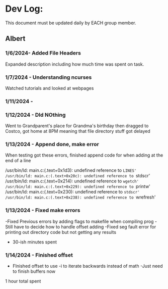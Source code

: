 # Dev Log:

This document must be updated daily by EACH group member.

## Albert

### 1/6/2024- Added File Headers
Expanded description including how much time was spent on task.

### 1/7/2024 - Understanding ncurses
Watched tutorials and looked at webpages

### 1/11/2024 -

###  1/12/2024 - DId NOthing
Went to Grandparent's place for Grandma's birthday then dragged to Costco, got home at 8PM meaning that file directory stuff got delayed

### 1/13/2024 - Append done, make error
When testing got these errors, finished append code for when adding at the end of a line

/usr/bin/ld: main.c:(.text+0x1d3): undefined reference to `LINES'
/usr/bin/ld: main.c:(.text+0x20c): undefined reference to `stdscr'
/usr/bin/ld: main.c:(.text+0x214): undefined reference to `wgetch'
/usr/bin/ld: main.c:(.text+0x229): undefined reference to `printw'
/usr/bin/ld: main.c:(.text+0x230): undefined reference to `stdscr'
/usr/bin/ld: main.c:(.text+0x238): undefined reference to `wrefresh'
### 1/13/2024 - Fixed make errors
-Fixed Previous errors by adding flags to makefile when compiling prog
-Still have to decide how to handle offset adding
-Fixed seg fault error for printing out directory code but not getting any results
- 30-ish minutes spent

### 1/14/2024 - Finished offset
  - FInished offset to use -i to iterate backwards instead of math
  -Just need to finish buffers now

 1 hour total spent
